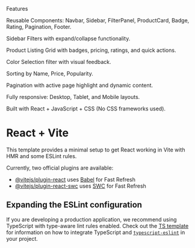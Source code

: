 Features

Reusable Components: Navbar, Sidebar, FilterPanel, ProductCard, Badge, Rating, Pagination, Footer.

Sidebar Filters with expand/collapse functionality.

Product Listing Grid with badges, pricing, ratings, and quick actions.

Color Selection filter with visual feedback.

Sorting by Name, Price, Popularity.

Pagination with active page highlight and dynamic content.

Fully responsive: Desktop, Tablet, and Mobile layouts.

Built with React + JavaScript + CSS (No CSS frameworks used).

# React + Vite

This template provides a minimal setup to get React working in Vite with HMR and some ESLint rules.

Currently, two official plugins are available:

- [@vitejs/plugin-react](https://github.com/vitejs/vite-plugin-react/blob/main/packages/plugin-react) uses [Babel](https://babeljs.io/) for Fast Refresh
- [@vitejs/plugin-react-swc](https://github.com/vitejs/vite-plugin-react/blob/main/packages/plugin-react-swc) uses [SWC](https://swc.rs/) for Fast Refresh

## Expanding the ESLint configuration

If you are developing a production application, we recommend using TypeScript with type-aware lint rules enabled. Check out the [TS template](https://github.com/vitejs/vite/tree/main/packages/create-vite/template-react-ts) for information on how to integrate TypeScript and [`typescript-eslint`](https://typescript-eslint.io) in your project.


